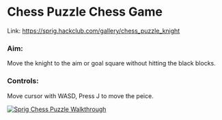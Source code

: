 # Chess Puzzle Chess Game
Link: https://sprig.hackclub.com/gallery/chess_puzzle_knight 

### Aim:
Move the knight to the aim or goal square without hitting the black blocks.

### Controls:
Move cursor with WASD, Press J to move the peice.

[![Sprig Chess Puzzle Walkthrough](https://img.youtube.com/rzEDidb87Sk/0.jpg)](https://www.youtube.com/watch?v=rzEDidb87Sk)
